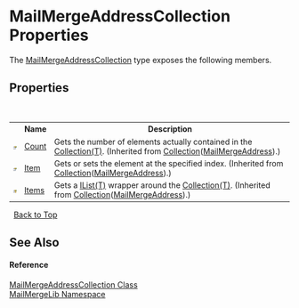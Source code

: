 # MailMergeAddressCollection Properties
 

The <a href="fb7691d8-7ea4-4af9-eba6-a684e22bcf2b">MailMergeAddressCollection</a> type exposes the following members.


## Properties
&nbsp;<table><tr><th></th><th>Name</th><th>Description</th></tr><tr><td>![Public property](media/pubproperty.gif "Public property")</td><td><a href="http://msdn2.microsoft.com/en-us/library/ms132433" target="_blank">Count</a></td><td>
Gets the number of elements actually contained in the <a href="http://msdn2.microsoft.com/en-us/library/ms132397" target="_blank">Collection(T)</a>.
 (Inherited from <a href="http://msdn2.microsoft.com/en-us/library/ms132397" target="_blank">Collection</a>(<a href="5f52c2f4-422e-95db-0cd4-02a5b76d46eb">MailMergeAddress</a>).)</td></tr><tr><td>![Public property](media/pubproperty.gif "Public property")</td><td><a href="http://msdn2.microsoft.com/en-us/library/ms132434" target="_blank">Item</a></td><td>
Gets or sets the element at the specified index.
 (Inherited from <a href="http://msdn2.microsoft.com/en-us/library/ms132397" target="_blank">Collection</a>(<a href="5f52c2f4-422e-95db-0cd4-02a5b76d46eb">MailMergeAddress</a>).)</td></tr><tr><td>![Protected property](media/protproperty.gif "Protected property")</td><td><a href="http://msdn2.microsoft.com/en-us/library/ms132435" target="_blank">Items</a></td><td>
Gets a <a href="http://msdn2.microsoft.com/en-us/library/5y536ey6" target="_blank">IList(T)</a> wrapper around the <a href="http://msdn2.microsoft.com/en-us/library/ms132397" target="_blank">Collection(T)</a>.
 (Inherited from <a href="http://msdn2.microsoft.com/en-us/library/ms132397" target="_blank">Collection</a>(<a href="5f52c2f4-422e-95db-0cd4-02a5b76d46eb">MailMergeAddress</a>).)</td></tr></table>&nbsp;
<a href="#mailmergeaddresscollection-properties">Back to Top</a>

## See Also


#### Reference
<a href="fb7691d8-7ea4-4af9-eba6-a684e22bcf2b">MailMergeAddressCollection Class</a><br /><a href="31c6ebbe-d683-7561-7308-5a5ee1f76bf5">MailMergeLib Namespace</a><br />